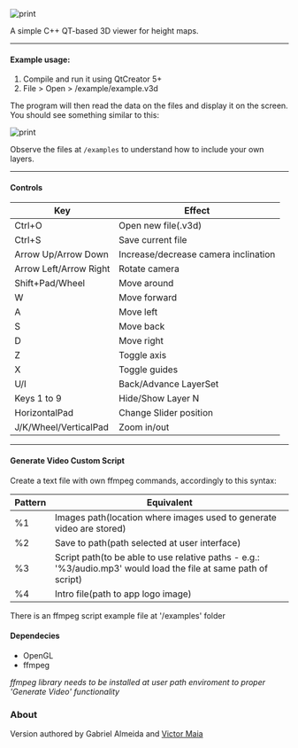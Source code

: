 
![print](https://raw.github.com/gabrielalmeida/3d_multilayer_viewer/master/doc/logo.png)

A simple C++ QT-based 3D viewer for height maps.

---

#### Example usage:

1. Compile and run it using QtCreator 5+
2. File > Open > /example/example.v3d

The program will then read the data on the files and display it on the screen. You should see something similar to this:

![print](https://raw.github.com/gabrielalmeida/3d_multilayer_viewer/master/doc/3dmv_example.png)

Observe the files at `/examples` to understand how to include your own layers.

---

#### Controls

Key | Effect
--- | ---
Ctrl+O | Open new file(.v3d)
Ctrl+S | Save current file
Arrow Up/Arrow Down | Increase/decrease camera inclination
Arrow Left/Arrow Right | Rotate camera
Shift+Pad/Wheel | Move around
W | Move forward
A | Move left
S | Move back
D | Move right
Z | Toggle axis
X | Toggle guides
U/I | Back/Advance LayerSet
Keys 1 to 9 | Hide/Show Layer N
HorizontalPad | Change Slider position
J/K/Wheel/VerticalPad | Zoom in/out

---

#### Generate Video Custom Script

Create a text file with own ffmpeg commands, accordingly to this syntax:

Pattern | Equivalent
--- | ---
%1 | Images path(location where images used to generate video are stored)
%2 | Save to path(path selected at user interface)
%3 | Script path(to be able to use relative paths - e.g.: '%3/audio.mp3' would load the file at same path of script)
%4 | Intro file(path to app logo image)

There is an ffmpeg script example file at '/examples' folder

#### Dependecies

* OpenGL
* ffmpeg

*ffmpeg library needs to be installed at user path enviroment to proper 'Generate Video' functionality*

### About
 Version authored by Gabriel Almeida and [Victor Maia](https://github.com/viclib/3d_multilayer_viewer)
